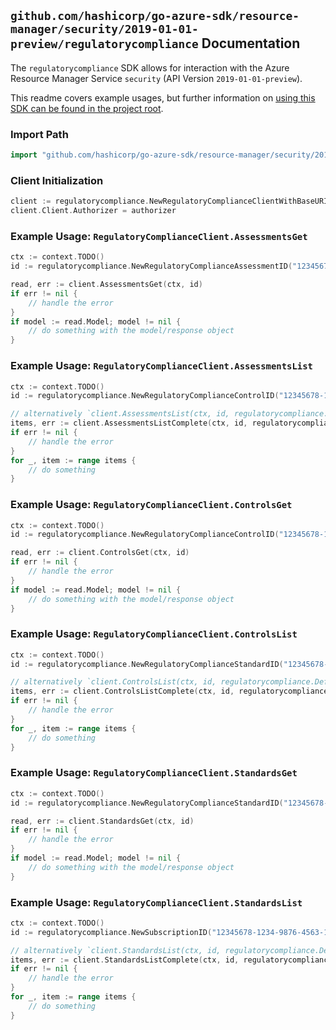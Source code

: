 
## `github.com/hashicorp/go-azure-sdk/resource-manager/security/2019-01-01-preview/regulatorycompliance` Documentation

The `regulatorycompliance` SDK allows for interaction with the Azure Resource Manager Service `security` (API Version `2019-01-01-preview`).

This readme covers example usages, but further information on [using this SDK can be found in the project root](https://github.com/hashicorp/go-azure-sdk/tree/main/docs).

### Import Path

```go
import "github.com/hashicorp/go-azure-sdk/resource-manager/security/2019-01-01-preview/regulatorycompliance"
```


### Client Initialization

```go
client := regulatorycompliance.NewRegulatoryComplianceClientWithBaseURI("https://management.azure.com")
client.Client.Authorizer = authorizer
```


### Example Usage: `RegulatoryComplianceClient.AssessmentsGet`

```go
ctx := context.TODO()
id := regulatorycompliance.NewRegulatoryComplianceAssessmentID("12345678-1234-9876-4563-123456789012", "regulatoryComplianceStandardValue", "regulatoryComplianceControlValue", "regulatoryComplianceAssessmentValue")

read, err := client.AssessmentsGet(ctx, id)
if err != nil {
	// handle the error
}
if model := read.Model; model != nil {
	// do something with the model/response object
}
```


### Example Usage: `RegulatoryComplianceClient.AssessmentsList`

```go
ctx := context.TODO()
id := regulatorycompliance.NewRegulatoryComplianceControlID("12345678-1234-9876-4563-123456789012", "regulatoryComplianceStandardValue", "regulatoryComplianceControlValue")

// alternatively `client.AssessmentsList(ctx, id, regulatorycompliance.DefaultAssessmentsListOperationOptions())` can be used to do batched pagination
items, err := client.AssessmentsListComplete(ctx, id, regulatorycompliance.DefaultAssessmentsListOperationOptions())
if err != nil {
	// handle the error
}
for _, item := range items {
	// do something
}
```


### Example Usage: `RegulatoryComplianceClient.ControlsGet`

```go
ctx := context.TODO()
id := regulatorycompliance.NewRegulatoryComplianceControlID("12345678-1234-9876-4563-123456789012", "regulatoryComplianceStandardValue", "regulatoryComplianceControlValue")

read, err := client.ControlsGet(ctx, id)
if err != nil {
	// handle the error
}
if model := read.Model; model != nil {
	// do something with the model/response object
}
```


### Example Usage: `RegulatoryComplianceClient.ControlsList`

```go
ctx := context.TODO()
id := regulatorycompliance.NewRegulatoryComplianceStandardID("12345678-1234-9876-4563-123456789012", "regulatoryComplianceStandardValue")

// alternatively `client.ControlsList(ctx, id, regulatorycompliance.DefaultControlsListOperationOptions())` can be used to do batched pagination
items, err := client.ControlsListComplete(ctx, id, regulatorycompliance.DefaultControlsListOperationOptions())
if err != nil {
	// handle the error
}
for _, item := range items {
	// do something
}
```


### Example Usage: `RegulatoryComplianceClient.StandardsGet`

```go
ctx := context.TODO()
id := regulatorycompliance.NewRegulatoryComplianceStandardID("12345678-1234-9876-4563-123456789012", "regulatoryComplianceStandardValue")

read, err := client.StandardsGet(ctx, id)
if err != nil {
	// handle the error
}
if model := read.Model; model != nil {
	// do something with the model/response object
}
```


### Example Usage: `RegulatoryComplianceClient.StandardsList`

```go
ctx := context.TODO()
id := regulatorycompliance.NewSubscriptionID("12345678-1234-9876-4563-123456789012")

// alternatively `client.StandardsList(ctx, id, regulatorycompliance.DefaultStandardsListOperationOptions())` can be used to do batched pagination
items, err := client.StandardsListComplete(ctx, id, regulatorycompliance.DefaultStandardsListOperationOptions())
if err != nil {
	// handle the error
}
for _, item := range items {
	// do something
}
```
